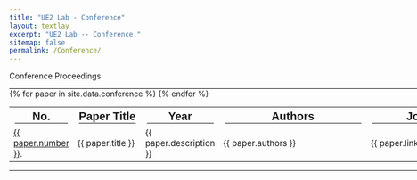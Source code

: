 ```yaml
---
title: "UE2 Lab - Conference"
layout: textlay
excerpt: "UE2 Lab -- Conference."
sitemap: false
permalink: /Conference/
---
```


<p class="title-center">Conference Proceedings</p>

<style>
  hr {
    margin: 0;
    border-color: black;
  }
</style>

<hr style="width: 1200px; border-width: 2px;">
<table style="width: 1200px; font-size: 15px;">
  <tr style="font-size: 20px; font-family: Arial">
    <th>No.<hr></th><th>Paper Title<hr></th><th>Year<hr></th><th>Authors<hr></th><th>Journal<hr></th>
  </tr>
{% for paper in site.data.conference %}
  <tr>
    <td class="project-cell" style="width: 70px;"><a href="{{ paper.link.url }}" target="_blank">{{ paper.number }}</a>.</td><td class="project-cell">{{ paper.title }}</td><td class="project-cell" style="width: 80px;">{{ paper.description }}</td><td class="project-cell" style="width: 250px;">{{ paper.authors }}</td><td class="project-cell" style="width: 200px;">{{ paper.link.display }}</td>
  </tr>
{% endfor %}
</table>
<hr style="width: 1200px; border-width: 2px; margin-bottom: 140px;">
